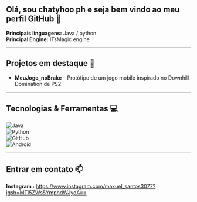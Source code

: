 ## Olá, sou chatyhoo ph e seja bem vindo ao meu perfil GitHub 👾
**Principais linguagens:** Java / python  
**Principal Engine:** ITsMagic engine  

---

## Projetos em destaque 🚀
- **MeuJogo_noBrake** – Protótipo de um jogo mobile inspirado no Downhill Domination de PS2  

---

## Tecnologias & Ferramentas 💻
![Java](https://img.shields.io/badge/Java-%23ED8B00.svg?style=for-the-badge&logo=openjdk&logoColor=white)  
![Python](https://img.shields.io/badge/Python-3776AB.svg?style=for-the-badge&logo=python&logoColor=white)  
![GitHub](https://img.shields.io/badge/GitHub-%23121011.svg?style=for-the-badge&logo=github&logoColor=white)  
![Android](https://img.shields.io/badge/Android-%233DDC84.svg?style=for-the-badge&logo=android&logoColor=white)  

---

## Entrar em contato 📫
**Instagram :** https://www.instagram.com/maxuel_santos3077?igsh=MTl5ZWs5YmphdWJydA==  
